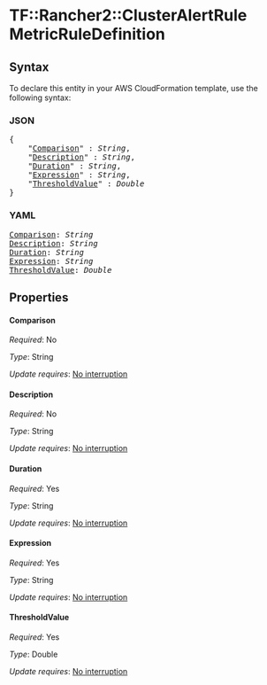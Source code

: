 # TF::Rancher2::ClusterAlertRule MetricRuleDefinition

## Syntax

To declare this entity in your AWS CloudFormation template, use the following syntax:

### JSON

<pre>
{
    "<a href="#comparison" title="Comparison">Comparison</a>" : <i>String</i>,
    "<a href="#description" title="Description">Description</a>" : <i>String</i>,
    "<a href="#duration" title="Duration">Duration</a>" : <i>String</i>,
    "<a href="#expression" title="Expression">Expression</a>" : <i>String</i>,
    "<a href="#thresholdvalue" title="ThresholdValue">ThresholdValue</a>" : <i>Double</i>
}
</pre>

### YAML

<pre>
<a href="#comparison" title="Comparison">Comparison</a>: <i>String</i>
<a href="#description" title="Description">Description</a>: <i>String</i>
<a href="#duration" title="Duration">Duration</a>: <i>String</i>
<a href="#expression" title="Expression">Expression</a>: <i>String</i>
<a href="#thresholdvalue" title="ThresholdValue">ThresholdValue</a>: <i>Double</i>
</pre>

## Properties

#### Comparison

_Required_: No

_Type_: String

_Update requires_: [No interruption](https://docs.aws.amazon.com/AWSCloudFormation/latest/UserGuide/using-cfn-updating-stacks-update-behaviors.html#update-no-interrupt)

#### Description

_Required_: No

_Type_: String

_Update requires_: [No interruption](https://docs.aws.amazon.com/AWSCloudFormation/latest/UserGuide/using-cfn-updating-stacks-update-behaviors.html#update-no-interrupt)

#### Duration

_Required_: Yes

_Type_: String

_Update requires_: [No interruption](https://docs.aws.amazon.com/AWSCloudFormation/latest/UserGuide/using-cfn-updating-stacks-update-behaviors.html#update-no-interrupt)

#### Expression

_Required_: Yes

_Type_: String

_Update requires_: [No interruption](https://docs.aws.amazon.com/AWSCloudFormation/latest/UserGuide/using-cfn-updating-stacks-update-behaviors.html#update-no-interrupt)

#### ThresholdValue

_Required_: Yes

_Type_: Double

_Update requires_: [No interruption](https://docs.aws.amazon.com/AWSCloudFormation/latest/UserGuide/using-cfn-updating-stacks-update-behaviors.html#update-no-interrupt)

